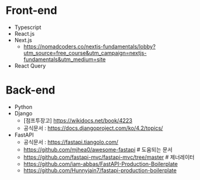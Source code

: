 # Front-end
- Typescript
- React.js
- Next.js
  - https://nomadcoders.co/nextjs-fundamentals/lobby?utm_source=free_course&utm_campaign=nextjs-fundamentals&utm_medium=site 
- React Query


# Back-end
- Python
- Django
    - [점프투장고] https://wikidocs.net/book/4223
    - 공식문서 : https://docs.djangoproject.com/ko/4.2/topics/
- FastAPI
    - 공식문서 : https://fastapi.tiangolo.com/
    - https://github.com/mjhea0/awesome-fastapi # 도움되는 문서
    - https://github.com/fastapi-mvc/fastapi-mvc/tree/master # 제너레이터
    - https://github.com/iam-abbas/FastAPI-Production-Boilerplate
    - https://github.com/Hunnyjain7/fastapi-production-boilerplate
